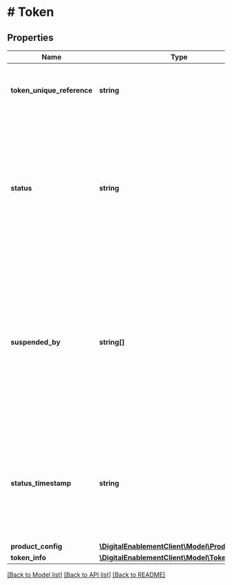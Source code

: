 # # Token

## Properties

Name | Type | Description | Notes
------------ | ------------- | ------------- | -------------
**token_unique_reference** | **string** | The unique reference allocated to the Token which is always present even if an error occurs. maxLength: 64 | [optional]
**status** | **string** | The current status of Token. Must be either:  * &#39;INACTIVE&#39; (Token has not yet been activated)  * &#39;ACTIVE&#39; (Token is active and ready to transact)  * &#39;SUSPENDED&#39; (Token is suspended and unable to transact)  * &#39;DEACTIVATED&#39; (Token has been permanently deactivated). maxLength: 32 | [optional]
**suspended_by** | **string[]** | (CONDITIONAL only supplied if status is SUSPENDED) Who or what caused the Token to be suspended One or more values of:    * ISSUER - Suspended by the Issuer.    * TOKEN_REQUESTOR - Suspended by the Token Requestor    * MOBILE_PIN_LOCKED - Suspended due to the Mobile PIN being locked    * CARDHOLDER - Suspended by the Cardholder | [optional]
**status_timestamp** | **string** | The date and time the token status was last updated. Expressed in ISO 8601 extended format as one of the following:    * YYYY-MM-DDThh:mm:ss[.sss]Z    * YYYY-MM-DDThh:mm:ss[.sss]±hh:mm    * Where [.sss] is optional and can be 1 to 3 digits. | [optional]
**product_config** | [**\DigitalEnablementClient\Model\ProductConfig**](ProductConfig.md) |  | [optional]
**token_info** | [**\DigitalEnablementClient\Model\TokenInfo**](TokenInfo.md) |  | [optional]

[[Back to Model list]](../../README.md#models) [[Back to API list]](../../README.md#endpoints) [[Back to README]](../../README.md)
